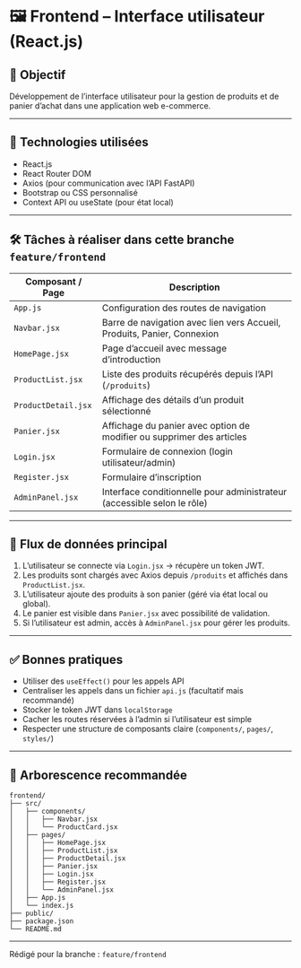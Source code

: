 
# 🖼️ Frontend – Interface utilisateur (React.js)

## 🎯 Objectif
Développement de l’interface utilisateur pour la gestion de produits et de panier d’achat dans une application web e-commerce.

---

## 📌 Technologies utilisées
- React.js
- React Router DOM
- Axios (pour communication avec l’API FastAPI)
- Bootstrap ou CSS personnalisé
- Context API ou useState (pour état local)

---

## 🛠️ Tâches à réaliser dans cette branche `feature/frontend`

| Composant / Page        | Description                                                                 |
|-------------------------|-----------------------------------------------------------------------------|
| `App.js`                | Configuration des routes de navigation                                      |
| `Navbar.jsx`            | Barre de navigation avec lien vers Accueil, Produits, Panier, Connexion     |
| `HomePage.jsx`          | Page d’accueil avec message d’introduction                                 |
| `ProductList.jsx`       | Liste des produits récupérés depuis l’API (`/produits`)                    |
| `ProductDetail.jsx`     | Affichage des détails d’un produit sélectionné                              |
| `Panier.jsx`            | Affichage du panier avec option de modifier ou supprimer des articles       |
| `Login.jsx`             | Formulaire de connexion (login utilisateur/admin)                           |
| `Register.jsx`          | Formulaire d’inscription                                                    |
| `AdminPanel.jsx`        | Interface conditionnelle pour administrateur (accessible selon le rôle)     |

---

## 🔁 Flux de données principal
1. L’utilisateur se connecte via `Login.jsx` → récupère un token JWT.
2. Les produits sont chargés avec Axios depuis `/produits` et affichés dans `ProductList.jsx`.
3. L’utilisateur ajoute des produits à son panier (géré via état local ou global).
4. Le panier est visible dans `Panier.jsx` avec possibilité de validation.
5. Si l’utilisateur est admin, accès à `AdminPanel.jsx` pour gérer les produits.

---

## ✅ Bonnes pratiques
- Utiliser des `useEffect()` pour les appels API
- Centraliser les appels dans un fichier `api.js` (facultatif mais recommandé)
- Stocker le token JWT dans `localStorage`
- Cacher les routes réservées à l’admin si l’utilisateur est simple
- Respecter une structure de composants claire (`components/`, `pages/`, `styles/`)

---

## 📂 Arborescence recommandée

```
frontend/
├── src/
│   ├── components/
│   │   ├── Navbar.jsx
│   │   └── ProductCard.jsx
│   ├── pages/
│   │   ├── HomePage.jsx
│   │   ├── ProductList.jsx
│   │   ├── ProductDetail.jsx
│   │   ├── Panier.jsx
│   │   ├── Login.jsx
│   │   ├── Register.jsx
│   │   └── AdminPanel.jsx
│   ├── App.js
│   └── index.js
├── public/
├── package.json
└── README.md
```

---

Rédigé pour la branche : `feature/frontend`
